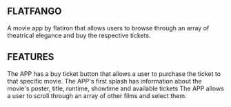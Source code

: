 ## FLATFANGO

A movie app by flatiron that allows users to browse through an array of theatrical elegance and buy the respective tickets.

## FEATURES

The APP has a buy ticket button that allows a user to purchase the ticket to that specific movie.
The APP's first splash has information about the movie's poster, title, runtime, showtime and available tickets
The APP allows a user to scroll through an array of other films and select them.
